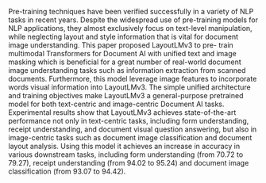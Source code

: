 Pre-training techniques have been verified successfully in a variety of NLP tasks in recent
years. Despite the widespread use of pre-training models for NLP applications, they almost
exclusively focus on text-level manipulation, while neglecting layout and style information
that is vital for document image understanding. This paper proposed LayoutLMv3 to pre-
train multimodal Transformers for Document AI with unified text and image masking which
is beneficial for a great number of real-world document image understanding tasks such as
information extraction from scanned documents. Furthermore, this model leverage image
features to incorporate words visual information into LayoutLMv3. The simple unified
architecture and training objectives make LayoutLMv3 a general-purpose pretrained model
for both text-centric and image-centric Document AI tasks.
Experimental results show that LayoutLMv3 achieves state-of-the-art performance not only
in text-centric tasks, including form understanding, receipt understanding, and document
visual question answering, but also in image-centric tasks such as document image
classification and document layout analysis. Using this model it achieves an increase in
accuracy in various downstream tasks, including form understanding (from 70.72 to 79.27),
receipt understanding (from 94.02 to 95.24) and document image classification (from 93.07
to 94.42).
